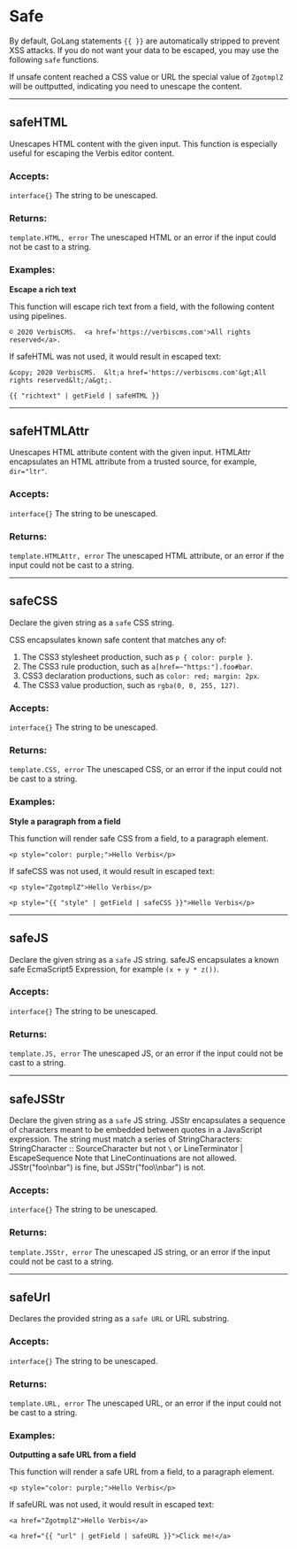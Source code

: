 # Safe

By default, GoLang statements `{{ }}` are automatically stripped to prevent
XSS attacks. If you do not want your data to be escaped, you may use the 
following `safe` functions. 

If unsafe content reached a CSS value or URL the special value of `ZgotmplZ` will
be outtputted, indicating you need to unescape the content.

___

## safeHTML

Unescapes HTML content with the given input. This function is especially useful
for escaping the Verbis editor content.

### Accepts: 

`interface{}` The string to be unescaped.

### Returns:

`template.HTML, error` The unescaped HTML or an error if the input could not 
be cast to a string.

### Examples:

**Escape a rich text**

This function will escape rich text from a field, with the following content using pipelines.

`© 2020 VerbisCMS.  <a href='https://verbiscms.com'>All rights reserved</a>.`
 
If safeHTML was not used, it would result in escaped text:
 
`&copy; 2020 VerbisCMS.  &lt;a href='https://verbiscms.com'&gt;All rights reserved&lt;/a&gt;.`

```gotemplate
{{ "richtext" | getField | safeHTML }}
```

___

## safeHTMLAttr

Unescapes HTML attribute content with the given input.
HTMLAttr encapsulates an HTML attribute from a trusted source, for example, ` dir="ltr"`.

### Accepts: 

`interface{}` The string to be unescaped.

### Returns:

`template.HTMLAttr, error` The unescaped HTML attribute, or an error if the input could not 
be cast to a string.

___

## safeCSS

Declare the given string as a `safe` CSS string.

CSS encapsulates known safe content that matches any of:
1. The CSS3 stylesheet production, such as `p { color: purple }`.
2. The CSS3 rule production, such as `a[href=~"https:"].foo#bar`.
3. CSS3 declaration productions, such as `color: red; margin: 2px`.
4. The CSS3 value production, such as `rgba(0, 0, 255, 127)`.

### Accepts: 

`interface{}` The string to be unescaped.

### Returns:

`template.CSS, error` The unescaped CSS, or an error if the input could not 
be cast to a string.

### Examples:

**Style a paragraph from a field**

This function will render safe CSS from a field, to a paragraph element.

`<p style="color: purple;">Hello Verbis</p>`
 
If safeCSS was not used, it would result in escaped text:
 
`<p style="ZgotmplZ">Hello Verbis</p>`

```gotemplate
<p style="{{ "style" | getField | safeCSS }}">Hello Verbis</p>
```

___

## safeJS

Declare the given string as a `safe` JS string.
safeJS encapsulates a known safe EcmaScript5 Expression, for example `(x + y * z())`.

### Accepts: 

`interface{}` The string to be unescaped.

### Returns:

`template.JS, error` The unescaped JS, or an error if the input could not 
be cast to a string.

___

## safeJSStr

Declare the given string as a `safe` JS string.
JSStr encapsulates a sequence of characters meant to be embedded between quotes in a JavaScript expression.
The string must match a series of StringCharacters:
    StringCharacter :: SourceCharacter but not `\` or LineTerminator | EscapeSequence
Note that LineContinuations are not allowed.
JSStr("foo\\nbar") is fine, but JSStr("foo\\\nbar") is not.

### Accepts: 

`interface{}` The string to be unescaped.

### Returns:

`template.JSStr, error` The unescaped JS string, or an error if the input could not 
be cast to a string.

___

## safeUrl

Declares the provided string as a `safe URL` or URL substring.

### Accepts: 

`interface{}` The string to be unescaped.

### Returns:

`template.URL, error` The unescaped URL, or an error if the input could not 
be cast to a string.

### Examples:

**Outputting a safe URL from a field**

This function will render a safe URL from a field, to a paragraph element.

`<p style="color: purple;">Hello Verbis</p>`
 
If safeURL was not used, it would result in escaped text:
 
`<a href="ZgotmplZ">Hello Verbis</a>`

```gotemplate
<a href="{{ "url" | getField | safeURL }}">Click me!</a>
```

